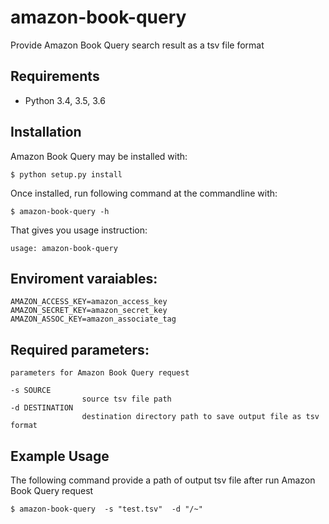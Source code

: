# amazon-book-query
Provide Amazon Book Query search result as a tsv file format

## Requirements
* Python 3.4, 3.5, 3.6

## Installation

Amazon Book Query may be installed with:
```
$ python setup.py install
```

Once installed, run following command at the commandline with:
```
$ amazon-book-query -h
```

That gives you usage instruction:
```
usage: amazon-book-query
```
## Enviroment varaiables:
```
AMAZON_ACCESS_KEY=amazon_access_key
AMAZON_SECRET_KEY=amazon_secret_key
AMAZON_ASSOC_KEY=amazon_associate_tag
```
## Required parameters:
    parameters for Amazon Book Query request

    -s SOURCE
                    source tsv file path
    -d DESTINATION
                    destination directory path to save output file as tsv format

## Example Usage
The following command provide a path of output tsv file after run Amazon Book Query request
```
$ amazon-book-query  -s "test.tsv"  -d "/~"

```
